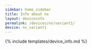 ```yaml
---
sidebar: home_sidebar
title: Info about nx
layout: deviceinfo
permalink: /devices/nx/variant1/
device: nx_variant1
---
```

{% include templates/device_info.md %}
